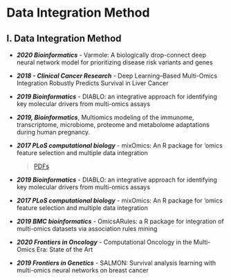 # Data Integration Method

## I. Data Integration Method

* _**2020 Bioinformatics**_ - Varmole: A biologically drop-connect deep neural network model for prioritizing disease risk variants and genes
* _**2018 - Clinical Cancer Research**_ - Deep Learning–Based Multi-Omics Integration Robustly Predicts Survival in Liver Cancer
* _**2019 Bioinformatics**_ - DIABLO: an integrative approach for identifying key molecular drivers from multi-omics assays
* _**2019, Bioinformatics**_, Multiomics modeling of the immunome, transcriptome, microbiome, proteome and metabolome adaptations during human pregnancy.
* _**2017 PLoS computational biology**_ - mixOmics: An R package for ‘omics feature selection and multiple data integration

  > [PDFs](https://cloud.tsinghua.edu.cn/d/c793c55f3316427a9c15/)

* _**2019 Bioinformatics**_ - DIABLO: an integrative approach for identifying key molecular drivers from multi-omics assays
* _**2017 PLoS computational biology**_ - mixOmics: An R package for ‘omics feature selection and multiple data integration
* _**2019 BMC bioinformatics**_ - OmicsARules: a R package for integration of multi-omics datasets via association rules mining
* _**2020 Frontiers in Oncology**_ - Computational Oncology in the Multi-Omics Era: State of the Art
* _**2019 Frontiers in Genetics**_ - SALMON: Survival analysis learning with multi-omics neural networks on breast cancer

